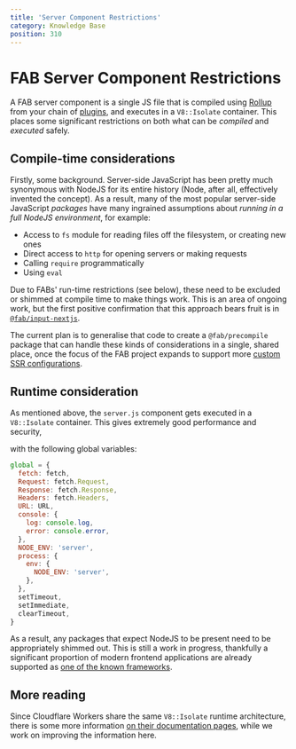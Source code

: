 ```yaml
---
title: 'Server Component Restrictions'
category: Knowledge Base
position: 310
---
```


# FAB Server Component Restrictions

A FAB server component is a single JS file that is compiled using [Rollup](https://github.com/fab-spec/fab/blob/master/packages/actions/src/rollup.ts) from your chain of [plugins](/kb/plugins), and executes in a `V8::Isolate` container. This places some significant restrictions on both what can be _compiled_ and _executed_ safely.

## Compile-time considerations

Firstly, some background. Server-side JavaScript has been pretty much synonymous with NodeJS for its entire history (Node, after all, effectively invented the concept). As a result, many of the most popular server-side JavaScript _packages_ have many ingrained assumptions about _running in a full NodeJS environment_, for example:

- Access to `fs` module for reading files off the filesystem, or creating new ones
- Direct access to `http` for opening servers or making requests
- Calling `require` programmatically
- Using `eval`

Due to FABs' run-time restrictions (see below), these need to be excluded or shimmed at compile time to make things work. This is an area of ongoing work, but the first positive confirmation that this approach bears fruit is in [`@fab/input-nextjs`](https://github.com/fab-spec/fab/tree/master/packages/input-nextjs).

The current plan is to generalise that code to create a `@fab/precompile` package that can handle these kinds of considerations in a single, shared place, once the focus of the FAB project expands to support more [custom SSR configurations](/guides/converting-custom-ssr).

## Runtime consideration

As mentioned above, the `server.js` component gets executed in a `V8::Isolate` container. This gives extremely good performance and security,

with the following global variables:

```js
global = {
  fetch: fetch,
  Request: fetch.Request,
  Response: fetch.Response,
  Headers: fetch.Headers,
  URL: URL,
  console: {
    log: console.log,
    error: console.error,
  },
  NODE_ENV: 'server',
  process: {
    env: {
      NODE_ENV: 'server',
    },
  },
  setTimeout,
  setImmediate,
  clearTimeout,
}
```

As a result, any packages that expect NodeJS to be present need to be appropriately shimmed out. This is still a work in progress, thankfully a significant proportion of modern frontend applications are already supported as [one of the known frameworks](https://fab.dev/guides/known-project-types).

## More reading

Since Cloudflare Workers share the same `V8::Isolate` runtime architecture, there is some more information [on their documentation pages](https://developers.cloudflare.com/workers/about/how-it-works/), while we work on improving the information here.
